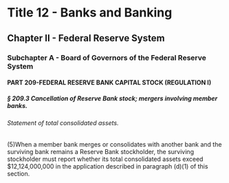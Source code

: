 
# Title 12 - Banks and Banking
## Chapter II - Federal Reserve System
### Subchapter A - Board of Governors of the Federal Reserve System
#### PART 209-FEDERAL RESERVE BANK CAPITAL STOCK (REGULATION I)
##### § 209.3 Cancellation of Reserve Bank stock; mergers involving member banks.
###### Statement of total consolidated assets.

(5)When a member bank merges or consolidates with another bank and the surviving bank remains a Reserve Bank stockholder, the surviving stockholder must report whether its total consolidated assets exceed $12,124,000,000 in the application described in paragraph (d)(1) of this section.
